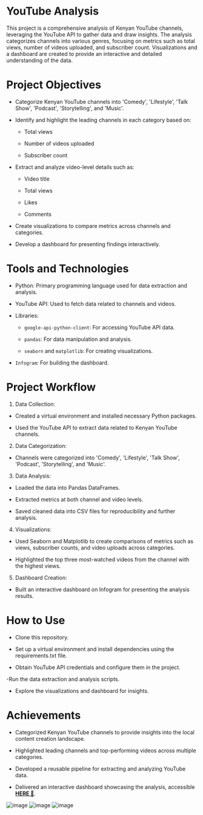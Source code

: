 # YouTube Analysis

This project is a comprehensive analysis of Kenyan YouTube channels, leveraging the YouTube API to gather data and draw insights. The analysis categorizes channels into various genres, focusing on metrics such as total views, number of videos uploaded, and subscriber count. Visualizations and a dashboard are created to provide an interactive and detailed understanding of the data.

# Project Objectives

- Categorize Kenyan YouTube channels into 'Comedy', 'Lifestyle', 'Talk Show', 'Podcast', 'Storytelling', and 'Music'.

- Identify and highlight the leading channels in each category based on:

    - Total views

    - Number of videos uploaded

    - Subscriber count

- Extract and analyze video-level details such as:

    - Video title

    - Total views

    - Likes

    - Comments

- Create visualizations to compare metrics across channels and categories.

- Develop a dashboard for presenting findings interactively.

# Tools and Technologies

- Python: Primary programming language used for data extraction and analysis.

- YouTube API: Used to fetch data related to channels and videos.

- Libraries:

    - ```google-api-python-client```: For accessing YouTube API data.

    - ```pandas```: For data manipulation and analysis.

    - ```seaborn``` and ```matplotlib```: For creating visualizations.

- ```Infogram```: For building the dashboard.


# Project Workflow

1. Data Collection:

- Created a virtual environment and installed necessary Python packages.

- Used the YouTube API to extract data related to Kenyan YouTube channels.

2. Data Categorization:

- Channels were categorized into 'Comedy', 'Lifestyle', 'Talk Show', 'Podcast', 'Storytelling', and 'Music'.

3. Data Analysis:

- Loaded the data into Pandas DataFrames.

- Extracted metrics at both channel and video levels.

- Saved cleaned data into CSV files for reproducibility and further analysis.

4. Visualizations:

- Used Seaborn and Matplotlib to create comparisons of metrics such as views, subscriber counts, and video uploads across categories.

- Highlighted the top three most-watched videos from the channel with the highest views.

5. Dashboard Creation:

- Built an interactive dashboard on Infogram for presenting the analysis results.


# How to Use

- Clone this repository.

- Set up a virtual environment and install dependencies using the requirements.txt file.

- Obtain YouTube API credentials and configure them in the project.

-Run the data extraction and analysis scripts.

- Explore the visualizations and dashboard for insights.

# Achievements

- Categorized Kenyan YouTube channels to provide insights into the local content creation landscape.

- Highlighted leading channels and top-performing videos across multiple categories.

- Developed a reusable pipeline for extracting and analyzing YouTube data.

- Delivered an interactive dashboard showcasing the analysis, accessible [**HERE 🚀**](https://infogram.com/analyzing-the-pulse-of-kenyan-youtube-1h984wvzdywyz2p).

![image](https://github.com/user-attachments/assets/9d389c47-18be-403f-8a22-4ef574f55cfd)
![image](https://github.com/user-attachments/assets/782a0af2-fa0c-4fe3-9be7-8ca96a6f60ab)
![image](https://github.com/user-attachments/assets/2df71384-b64b-4390-8526-e9d87e1b7ca4)






